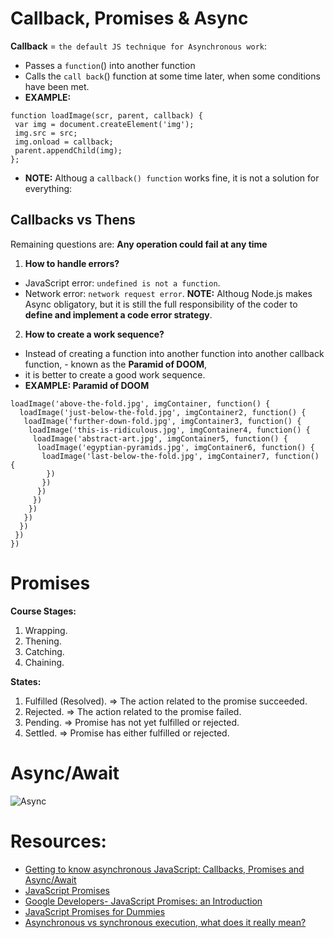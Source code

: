 # Callback, Promises & Async

__Callback__ = `the default JS technique for Asynchronous work`: 
- Passes a `function`() into another function 
- Calls the `call back`() function at some time later, when some conditions have been met.
- __EXAMPLE:__
```
function loadImage(scr, parent, callback) {
 var img = document.createElement('img');
 img.src = src;
 img.onload = callback;
 parent.appendChild(img);
};
```
- __NOTE:__ Althoug a `callback() function` works fine, it is not a solution for everything:

## Callbacks vs Thens
Remaining questions are: __Any operation could fail at any time__

1) __How to handle errors?__ 
- JavaScript error: `undefined is not a function`.
- Network error: `network request error`.
__NOTE:__ Althoug Node.js makes Async obligatory, but it is still the full responsibility of the coder to __define and implement a code error strategy__.

2) __How to create a work sequence?__

- Instead of creating a function into another function into another callback function, - known as the __Paramid of DOOM__, 
- it is better to create a good work sequence.
- __EXAMPLE: Paramid of DOOM__
```
loadImage('above-the-fold.jpg', imgContainer, function() {
  loadImage('just-below-the-fold.jpg', imgContainer2, function() {
   loadImage('further-down-fold.jpg', imgContainer3, function() {
    loadImage('this-is-ridiculous.jpg', imgContainer4, function() {
     loadImage('abstract-art.jpg', imgContainer5, function() {
      loadImage('egyptian-pyramids.jpg', imgContainer6, function() {
       loadImage('last-below-the-fold.jpg', imgContainer7, function() {
        })
       })
      })
     })
    })
   })
  })
 })
})
```
# Promises 
__Course Stages:__
1. Wrapping.
2. Thening.
3. Catching.
4. Chaining.

__States:__
1. Fulfilled (Resolved). => The action related to the promise succeeded.
2. Rejected. => The action related to the promise failed.
3. Pending. => Promise has not yet fulfilled or rejected.
4. Settled. => Promise has either fulfilled or rejected.

 # Async/Await
 ![Async](https://github.com/dianavile/Code-Notes/blob/master/img/Async.png)
 
# Resources:
- [Getting to know asynchronous JavaScript: Callbacks, Promises and Async/Await](https://medium.com/codebuddies/getting-to-know-asynchronous-javascript-callbacks-promises-and-async-await-17e0673281ee)
- [JavaScript Promises](https://davidwalsh.name/promises)
- [Google Developers- JavaScript Promises: an Introduction](https://developers.google.com/web/fundamentals/primers/promises)
- [JavaScript Promises for Dummies](https://scotch.io/tutorials/javascript-promises-for-dummies)
- [Asynchronous vs synchronous execution, what does it really mean?](https://stackoverflow.com/questions/748175/asynchronous-vs-synchronous-execution-what-does-it-really-mean)
